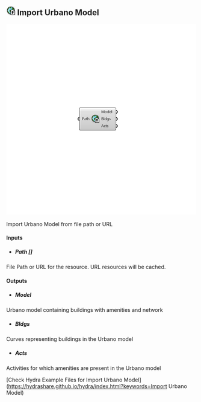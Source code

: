 ## ![](../../images/icons/Import_Urbano_Model.png) Import Urbano Model

![](../../images/components/Import_Urbano_Model.png)

Import Urbano Model from file path or URL

#### Inputs
* ##### Path []
File Path or URL for the resource. URL resources will be cached.

#### Outputs
* ##### Model
Urbano model containing buildings with amenities and network
* ##### Bldgs
Curves representing buildings in the Urbano model
* ##### Acts
Activities for which amenities are present in the Urbano model


[Check Hydra Example Files for Import Urbano Model](https://hydrashare.github.io/hydra/index.html?keywords=Import Urbano Model)